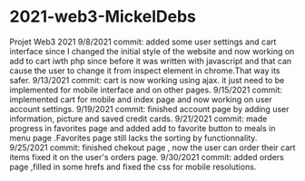 # 2021-web3-MickelDebs
Projet Web3 2021
9/8/2021 commit: added some user settings and cart interface since I changed the initial style of the website
and now working on add to cart iwth php since before it was written with javascript and that can cause the user
to change it from inspect element in chrome.That way its safer.
9/13/2021 commit: cart is now working using ajax. it just need to be implemented for mobile interface and 
on other pages.
9/15/2021 commit: implemented cart for mobile and index page and now working on user account settings.
9/19/2021 commit: finished account page by adding user information, picture and saved credit cards.
9/21/2021 commit: made progress in favorites page and added add to favorite button to meals in menu page .Favorites page still lacks the sorting by functionnality.
9/25/2021 commit: finished chekout page , now the user can order their cart items fixed it on the user's orders page.
9/30/2021 commit: added orders page ,filled in some hrefs and fixed the css for mobile resolutions.